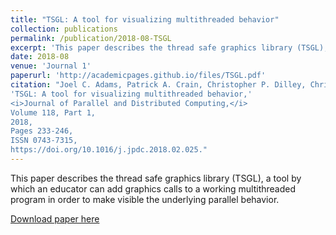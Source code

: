 ```yaml
---
title: "TSGL: A tool for visualizing multithreaded behavior" 
collection: publications
permalink: /publication/2018-08-TSGL
excerpt: 'This paper describes the thread safe graphics library (TSGL), a tool by which an educator can add graphics calls to a working multithreaded program in order to make visible the underlying parallel behavior.' 
date: 2018-08
venue: 'Journal 1'
paperurl: 'http://academicpages.github.io/files/TSGL.pdf'
citation: "Joel C. Adams, Patrick A. Crain, Christopher P. Dilley, Christiaan D. Hazlett, Elizabeth R. Koning, Serita M. Nelesen, Javin B. Unger, Mark B. Vande Stel,
'TSGL: A tool for visualizing multithreaded behavior,'
<i>Journal of Parallel and Distributed Computing,</i>
Volume 118, Part 1,
2018,
Pages 233-246,
ISSN 0743-7315,
https://doi.org/10.1016/j.jpdc.2018.02.025."
---
```

This paper describes the thread safe graphics library (TSGL), a tool by which an educator can add graphics calls to a working multithreaded program in order to make visible the underlying parallel behavior.

[Download paper here](http://academicpages.github.io/files/TSGL.pdf)

